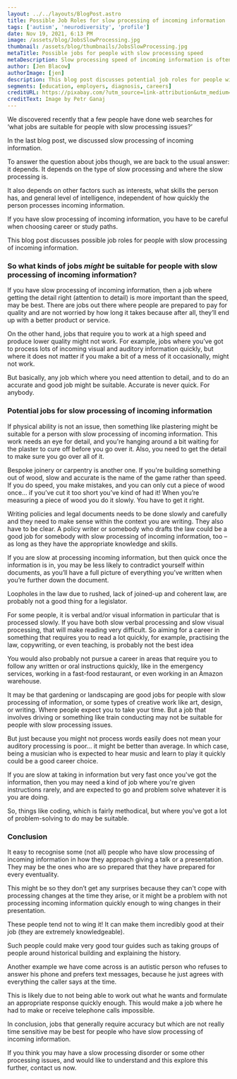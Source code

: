 ```yaml
---
layout: ../../layouts/BlogPost.astro
title: Possible Job Roles for slow processing of incoming information
tags: ['autism', 'neurodiversity', 'profile']
date: Nov 19, 2021, 6:13 PM
image: /assets/blog/JobsSlowProcessing.jpg
thumbnail: /assets/blog/thumbnails/JobsSlowProcessing.jpg
metaTitle: Possible jobs for people with slow processing speed
metaDescription: Slow processing speed of incoming information is often found in autism and neurodiversity. Aspiedent discuss possible jobs for people with slow processing speed.
author: [Jen Blacow]
authorImage: [jen]
description: This blog post discusses potential job roles for people with slow processing of incoming information. Jobs for people with slow processing speed or a slow processing disorder do not have to be low paid or boring! Slow processing issues are often found in autism and neurodiversity.
segments: [education, employers, diagnosis, careers]
creditURL: https://pixabay.com/?utm_source=link-attribution&utm_medium=referral&utm_campaign=image&utm_content=5182571
creditText: Image by Petr Ganaj
---
```

We discovered recently that a few people have done web searches for ‘what jobs are suitable for people with slow processing issues?’ 

In the last blog post, we discussed slow processing of incoming information.

To answer the question about jobs though, we are back to the usual answer: it depends. It depends on the type of slow processing and where the slow processing is.

It also depends on other factors such as interests, what skills the person has, and general level of intelligence, independent of how quickly the person processes incoming information. 

If you have slow processing of incoming information, you have to be careful when choosing career or study paths.

This blog post discusses possible job roles for people with slow processing of incoming information.

 

### So what kinds of jobs *might* be suitable for people with slow processing of incoming information?
If you have slow processing of incoming information, then a job where getting the detail right (attention to detail) is more important than the speed, may be best. There are jobs out there where people are prepared to pay for quality and are not worried by how long it takes because after all, they’ll end up with a better product or service. 

On the other hand, jobs that require you to work at a high speed and produce lower quality might not work. For example, jobs where you’ve got to process lots of incoming visual and auditory information quickly, but where it does not matter if you make a bit of a mess of it occasionally, might not work. 

But basically, any job which where you need attention to detail, and to do an accurate and good job might be suitable. Accurate is never quick. For anybody.

 

### Potential jobs for slow processing of incoming information
If physical ability is not an issue, then something like plastering might be suitable for a person with slow processing of incoming information. This work needs an eye for detail, and you're hanging around a bit waiting for the plaster to cure off before you go over it. Also, you need to get the detail to make sure you go over all of it.

Bespoke joinery or carpentry is another one. If you're building something out of wood, slow and accurate is the name of the game rather than speed. If you do speed, you make mistakes, and you can only cut a piece of wood once… if you’ve cut it too short you’ve kind of had it! When you’re measuring a piece of wood you do it slowly. You have to get it right.

Writing policies and legal documents needs to be done slowly and carefully and they need to make sense within the context you are writing. They also have to be clear. A policy writer or somebody who drafts the law could be a good job for somebody with slow processing of incoming information, too – as long as they have the appropriate knowledge and skills. 

If you are slow at processing incoming information, but then quick once the information is in, you may be less likely to contradict yourself within documents, as you’ll have a full picture of everything you’ve written when you’re further down the document.

Loopholes in the law due to rushed, lack of joined-up and coherent law, are probably not a good thing for a legislator.

For some people, it is verbal and/or visual information in particular that is processed slowly. If you have both slow verbal processing and slow visual processing, that will make reading very difficult. So aiming for a career in something that requires you to read a lot quickly, for example, practising the law, copywriting, or even teaching, is probably not the best idea

You would also probably not pursue a career in areas that require you to follow any written or oral instructions quickly, like in the emergency services, working in a fast-food restaurant, or even working in an Amazon warehouse. 

It may be that gardening or landscaping are good jobs for people with slow processing of information, or some types of creative work like art, design, or writing. Where people expect you to take your time. But a job that involves driving or something like train conducting may not be suitable for people with slow processing issues.

But just because you might not process words easily does not mean your auditory processing is poor… it might be better than average. In which case, being a musician who is expected to hear music and learn to play it quickly could be a good career choice. 

If you are slow at taking in information but very fast once you've got the information, then you may need a kind of job where you're given instructions rarely, and are expected to go and problem solve whatever it is you are doing. 

So, things like coding, which is fairly methodical, but where you've got a lot of problem-solving to do may be suitable.

 

### Conclusion
It easy to recognise some (not all) people who have slow processing of incoming information in how they approach giving a talk or a presentation. They may be the ones who are so prepared that they have prepared for every eventuality.

This might be so they don’t get any surprises because they can't cope with processing changes at the time they arise, or it might be a problem with not processing incoming information quickly enough to wing changes in their presentation. 

These people tend not to wing it! It can make them incredibly good at their job (they are extremely knowledgeable). 

Such people could make very good tour guides such as taking groups of people around historical building and explaining the history.

Another example we have come across is an autistic person who refuses to answer his phone and prefers text messages, because he just agrees with everything the caller says at the time.

This is likely due to not being able to work out what he wants and formulate an appropriate response quickly enough. This would make a job where he had to make or receive telephone calls impossible. 

In conclusion, jobs that generally require accuracy but which are not really time sensitive may be best for people who have slow processing of incoming information.

If you think you may have a slow processing disorder or some other processing issues, and would like to understand and this explore this further, contact us now.